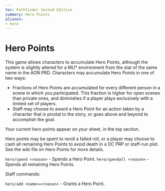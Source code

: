 ```yaml
---
toc: Pathfinder Second Edition
summary: Hero Points
aliases:
- hero
---
```


# Hero Points

This game allows characters to accumulate Hero Points, although the system is slightly altered for a MU* environment from the stat of the same name in the AON PRD. Characters may accumulate Hero Points in one of two ways:

* Fractions of Hero Points are accumulated for every different person in a scene in which you participated. This fraction is higher for open scenes than private ones, and diminishes if a player plays exclusively with a limited set of players.
* Staff may choose to award a Hero Point for an action taken by a character that is pivotal to the story, or goes above and beyond to accomplish the goal.

Your current hero points appear on your sheet, in the top section.

Hero points may be spent to reroll a failed roll, or a player may choose to cash all remaining Hero Points to avoid death in a DC PRP or staff-run plot. See the wiki file on Hero Points for more details.

`hero/spend <reason>` - Spends a Hero Point.
`hero/spendall <reason>` - Spends all remaining Hero Points.

Staff commands:

`hero/add <name>=<reason>` - Grants <name> a Hero Point.
